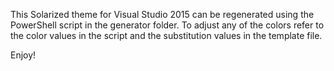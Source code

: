 This Solarized theme for Visual Studio 2015 can be regenerated using the PowerShell
script in the generator folder. To adjust any of the colors refer to the color
values in the script and the substitution values in the template file.

Enjoy!
